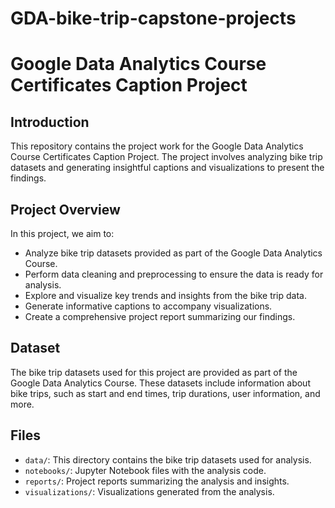 # GDA-bike-trip-capstone-projects
# Google Data Analytics Course Certificates Caption Project

## Introduction

This repository contains the project work for the Google Data Analytics Course Certificates Caption Project. The project involves analyzing bike trip datasets and generating insightful captions and visualizations to present the findings.

## Project Overview

In this project, we aim to:

- Analyze bike trip datasets provided as part of the Google Data Analytics Course.
- Perform data cleaning and preprocessing to ensure the data is ready for analysis.
- Explore and visualize key trends and insights from the bike trip data.
- Generate informative captions to accompany visualizations.
- Create a comprehensive project report summarizing our findings.

## Dataset

The bike trip datasets used for this project are provided as part of the Google Data Analytics Course. These datasets include information about bike trips, such as start and end times, trip durations, user information, and more.

## Files

- `data/`: This directory contains the bike trip datasets used for analysis.
- `notebooks/`: Jupyter Notebook files with the analysis code.
- `reports/`: Project reports summarizing the analysis and insights.
- `visualizations/`: Visualizations generated from the analysis.

